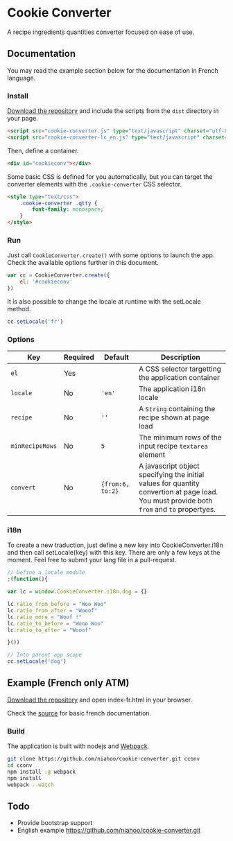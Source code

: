 # Cookie Converter

A recipe ingredients quantities converter focused on ease of use.

## Documentation

You may read the example section below for the documentation in French language.

### Install

[Download the repository](https://github.com/niahoo/cookie-converter/archive/master.zip) and include the scripts from the `dist` directory in your page.

```html
<script src="cookie-converter.js" type="text/javascript" charset="utf-8"></script>
<script src="cookie-converter-lc_en.js" type="text/javascript" charset="utf-8"></script>
```

Then, define a container.

```html
<div id="cookieconv"></div>
```

Some basic CSS is defined for you automatically, but you can target the converter elements with the `.cookie-converter` CSS selector.

```html
<style type="text/css">
	.cookie-converter .qtty {
		font-family: monospace;
	}
</style>
```

### Run

Just call `CookieConverter.create()` with some options to launch the app. Check the available options further in this document.

```javascript
var cc = CookieConverter.create({
	el: '#cookieconv'
})
```

It is also possible to change the locale at runtime with the setLocale method.

```javascript
cc.setLocale('fr')
```

### Options

Key             | Required | Default          | Description
--------------- | -------- | ---------------- | ---------------------------------
`el`            | Yes      |                  | A CSS selector targetting the application container
`locale`        | No       | `'en'`           | The application i18n locale
`recipe`        | No       | `''`             | A `String` containing the recipe shown at page load
`minRecipeRows` | No       | `5`              | The minimum rows of the input recipe `textarea` element
`convert`       | No       | `{from:6, to:2}` | A javascript object specifying the initial values for quantity convertion at page load. You must provide both `from` and `to` propertyes.

### i18n

To create a new traduction, just define a new key into CookieConverter.i18n and then call setLocale(key) with this key. There are only a few keys at the moment. Feel free to submit your lang file in a pull-request.

```javascript
// Define a locale module
;(function(){

var lc = window.CookieConverter.i18n.dog = {}

lc.ratio_from_before = "Woo Woo"
lc.ratio_from_after = "Wooof"
lc.ratio_more = "Woof !"
lc.ratio_to_before = "Wooo Woo"
lc.ratio_to_after = "Wooof"

}())

// Into parent app scope
cc.setLocale('dog')

```

## Example (French only ATM)

[Download the repository](https://github.com/niahoo/cookie-converter/archive/master.zip) and open index-fr.html in your browser.

Check the [source](https://github.com/niahoo/cookie-converter/blob/master/example-fr.html) for basic french documentation.

### Build

The application is built with nodejs and [Webpack](http://webpack.github.io/docs/).

```bash
git clone https://github.com/niahoo/cookie-converter.git cconv
cd cconv
npm install -g webpack
npm install
webpack --watch
```

## Todo

* Provide bootstrap support
* English example
https://github.com/niahoo/cookie-converter.git
